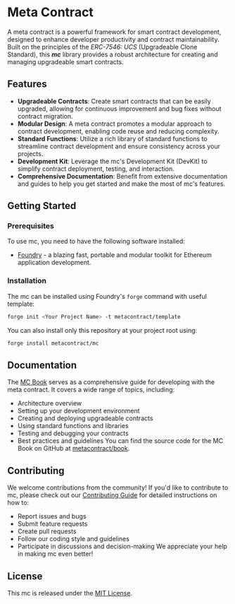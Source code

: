 # Meta Contract
A meta contract is a powerful framework for smart contract development, designed to enhance developer productivity and contract maintainability. Built on the principles of the *ERC-7546: UCS* (Upgradeable Clone Standard), this ***mc*** library provides a robust architecture for creating and managing upgradeable smart contracts.

## Features
- **Upgradeable Contracts**: Create smart contracts that can be easily upgraded, allowing for continuous improvement and bug fixes without contract migration.
- **Modular Design**: A meta contract promotes a modular approach to contract development, enabling code reuse and reducing complexity.
- **Standard Functions**: Utilize a rich library of standard functions to streamline contract development and ensure consistency across your projects.
- **Development Kit**: Leverage the mc's Development Kit (DevKit) to simplify contract deployment, testing, and interaction.
- **Comprehensive Documentation**: Benefit from extensive documentation and guides to help you get started and make the most of mc's features.

## Getting Started
### Prerequisites
To use mc, you need to have the following software installed:
- [Foundry](https://github.com/foundry-rs/foundry) - a blazing fast, portable and modular toolkit for Ethereum application development.

### Installation
The mc can be installed using Foundry's `forge` command with useful template:

```sh
forge init <Your Project Name> -t metacontract/template
```

You can also install only this repository at your project root using:
```sh
forge install metacontract/mc
```

## Documentation
The [MC Book](https://mc-book.ecdysis.xyz/) serves as a comprehensive guide for developing with the meta contract. It covers a wide range of topics, including:
- Architecture overview
- Setting up your development environment
- Creating and deploying upgradeable contracts
- Using standard functions and libraries
- Testing and debugging your contracts
- Best practices and guidelines
You can find the source code for the MC Book on GitHub at [metacontract/book](https://github.com/metacontract/book).

## Contributing
We welcome contributions from the community! If you'd like to contribute to mc, please check out our [Contributing Guide](./CONTRIBUTING.md) for detailed instructions on how to:
- Report issues and bugs
- Submit feature requests
- Create pull requests
- Follow our coding style and guidelines
- Participate in discussions and decision-making
We appreciate your help in making mc even better!

## License
This mc is released under the [MIT License](./LICENSE).
